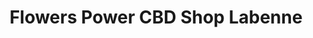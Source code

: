 ---
title: "Flowers Power CBD Shop Labenne"
url: /labenne/flowers-power-cbd-shop-labenne/
shop: Hanf
---